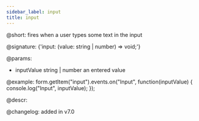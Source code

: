 ```yaml
---
sidebar_label: input
title: input
---          
```


@short: fires when a user types some text in the input

@signature: {'input: (value: string | number) => void;'} 

@params:
- inputValue        string | number  an entered value

@example:
form.getItem("input").events.on("Input", function(inputValue) {
    console.log("Input", inputValue);
});

@descr:

@changelog: added in v7.0
